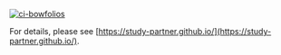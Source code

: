 [![ci-bowfolios](https://github.com/study-partner/study-partner/actions/workflows/ci.yml/badge.svg)](https://github.com/study-partner/study-partner/actions/workflows/ci.yml)

For details, please see [https://study-partner.github.io/](https://study-partner.github.io/).
